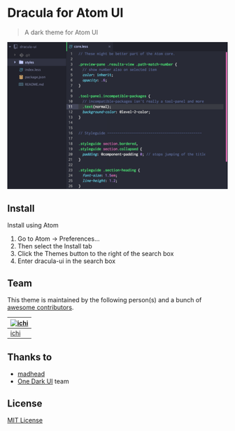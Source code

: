 # Dracula for Atom UI

> A dark theme for Atom UI

![Screenshot](https://github.com/dracula/atom-ui/blob/master/ss.png?raw=true)

## Install

Install using Atom

1. Go to Atom -> Preferences...
2. Then select the Install tab
3. Click the Themes button to the right of the search box
4. Enter dracula-ui in the search box


## Team

This theme is maintained by the following person(s) and a bunch of [awesome contributors](https://github.com/dracula/atom-ui/graphs/contributors).

[![ichi](https://avatars.githubusercontent.com/ichi0g0y?v=3&s=70)](https://github.com/ichi0g0y) |
--- |
[ichi](https://github.com/ichi0g0y) |


## Thanks to
+ [madhead](https://github.com/madhead/lavender-ui)
+ [One Dark UI](https://github.com/atom/one-dark-ui) team

## License

[MIT License](./LICENSE)
